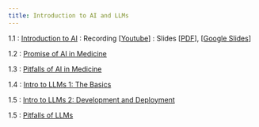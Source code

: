 ```yaml
---
title: Introduction to AI and LLMs
---
```


1.1
: [Introduction to AI](#)
  : Recording [[Youtube](https://youtu.be/MerY9DBSMp8?si=7_MITs2skLzuTYF4)]
  : Slides [[PDF](https://drive.google.com/file/d/1Towp2NPGCRBmYNGFYb7WvUMFR4XSnGht/view?usp=drive_link)], [[Google Slides](https://docs.google.com/presentation/d/1ZpBJXuuIH_cJbQUXLA4gppgVI6HJbEdOLKQMTkw1Rnw/edit?usp=drive_link)]

1.2
: [Promise of AI in Medicine](#)

1.3
: [Pitfalls of AI in Medicine](#)

1.4
: [Intro to LLMs 1: The Basics](#)

1.5
: [Intro to LLMs 2: Development and Deployment](#)

1.5
: [Pitfalls of LLMs](#)
